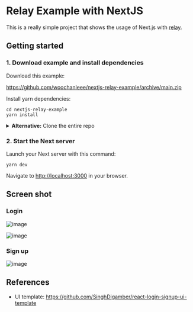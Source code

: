 # Relay Example with NextJS

This is a really simple project that shows the usage of Next.js with [relay](https://relay.dev).

## Getting started

### 1. Download example and install dependencies

Download this example:

https://github.com/woochanleee/nextjs-relay-example/archive/main.zip

Install yarn dependencies:

```
cd nextjs-relay-example
yarn install
```

<details><summary><strong>Alternative:</strong> Clone the entire repo</summary>

Clone this repository:

```
git clone git@github.com:woochanleee/nextjs-relay-example.git --depth=1
```

Install yarn dependencies:

```
cd nextjs-relay-example
yarn install
```

</details>

### 2. Start the Next server

Launch your Next server with this command:

```
yarn dev
```

Navigate to [http://localhost:3000](http://localhost:3000) in your browser.

## Screen shot

### Login

![image](https://user-images.githubusercontent.com/48552260/109159096-90621680-77b7-11eb-87cb-ec4436682f22.png)

![image](https://user-images.githubusercontent.com/48552260/109159022-79bbbf80-77b7-11eb-9275-e8ab521dcf15.png)

### Sign up

![image](https://user-images.githubusercontent.com/48552260/109158351-9acfe080-77b6-11eb-8993-a665fdd6bfdf.png)

## References

- UI template: https://github.com/SinghDigamber/react-login-signup-ui-template
